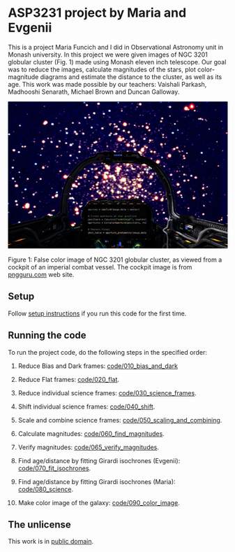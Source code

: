 # ASP3231 project by Maria and Evgenii

This is a project Maria Funcich and I did in Observational Astronomy unit in Monash university. In this project we were given images of NGC 3201 globular cluster (Fig. 1) made using Monash eleven inch telescope. Our goal was to reduce the images, calculate magnitudes of the stars, plot color-magnitude diagrams and estimate the distance to the cluster, as well as its age. This work was made possible by our teachers: Vaishali Parkash, Madhooshi Senarath, Michael Brown and Duncan Galloway. 

![False color image of NGC 3201 globular cluster](https://raw.githubusercontent.com/evgenyneu/asp3231_project/master/code/090_color_image/images/spaceshit.jpg)

Figure 1: False color image of NGC 3201 globular cluster, as viewed from a cockpit of an imperial combat vessel. The cockpit image is from [pngguru.com](https://www.pngguru.com/free-transparent-background-png-clipart-nprbv) web site.

## Setup

Follow [setup instructions](setup.md) if you run this code for the first time.

## Running the code

To run the project code, do the following steps in the specified order:

1. Reduce Bias and Dark frames: [code/010_bias_and_dark](code/010_bias_and_dark)

1. Reduce Flat frames: [code/020_flat](code/020_flat).

1. Reduce individual science frames: [code/030_science_frames](code/030_science_frames).

1. Shift individual science frames: [code/040_shift](code/040_shift).

1. Scale and combine science frames: [code/050_scaling_and_combining](code/050_scaling_and_combining).

1. Calculate magnitudes: [code/060_find_magnitudes](code/060_find_magnitudes).

1. Verify magnitudes: [code/065_verify_magnitudes](code/065_verify_magnitudes).

1. Find age/distance by fitting Girardi isochrones (Evgenii): [code/070_fit_isochrones](code/070_fit_isochrones).

1. Find age/distance by fitting Girardi isochrones (Maria): [code/080_science](code/080_science).

1. Make color image of the galaxy: [code/090_color_image](code/090_color_image).


## The unlicense

This work is in [public domain](https://github.com/evgenyneu/tarpan/blob/master/LICENSE).
